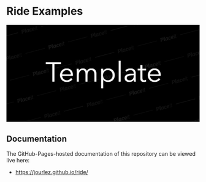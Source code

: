 # Ride Examples

<p align="center">
  <a href="https://"><img src="docs/_static/template.jpg?raw=true" alt="alt"/></a>
</p>

## Documentation

The GitHub-Pages-hosted documentation of this repository can be viewed live here:

 * https://jourlez.github.io/ride/
